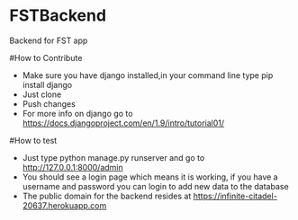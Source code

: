 # FSTBackend
Backend for FST app

#How to Contribute
* Make sure you have django installed,in your command line type pip install django
* Just clone
* Push changes
* For more info on django go to https://docs.djangoproject.com/en/1.9/intro/tutorial01/

#How to test
* Just type python manage.py runserver and go to http://127.0.0.1:8000/admin
* You should see a login page which means it is working, if you have a username and password you can login to add new data to the database
* The public domain for the backend resides at https://infinite-citadel-20637.herokuapp.com

